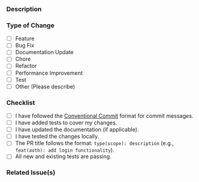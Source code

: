### Description
<!-- Please include a summary of the changes and the related issue. -->
<!-- List any dependencies that are required for this change (if there is). -->

### Type of Change
<!-- Please mark the type of change this PR introduces -->
- [ ] Feature
- [ ] Bug Fix
- [ ] Documentation Update
- [ ] Chore
- [ ] Refactor
- [ ] Performance Improvement
- [ ] Test
- [ ] Other (Please describe)

### Checklist
- [ ] I have followed the [Conventional Commit](https://www.conventionalcommits.org/) format for commit messages.
- [ ] I have added tests to cover my changes.
- [ ] I have updated the documentation (if applicable).
- [ ] I have tested the changes locally.
- [ ] The PR title follows the format: `type(scope): description` (e.g., `feat(auth): add login functionality`).
- [ ] All new and existing tests are passing.

### Related Issue(s)
<!-- Link related issues or PRs. Example: "Fixes #123" or "Relates to #456" -->
